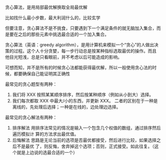 贪心算法，是用局部最优解换取全局最优解

比如找什么最小步数，最大利润什么的，比较玄学

但要注意，贪心算法不是不挑食，只要遇到下一个满足条件的就无脑加入集合，而是要在之后的那些元素中挑选最合适的一个加入集合。

贪心算法（英语：greedy algorithm），是用计算机来模拟一个“贪心”的人做出决 策的过程。这个人十分贪婪，每一步行动总是按某种指标选取最优的操作。而且 他目光短浅，总是只看眼前，并不考虑以后可能造成的影响。 

可想而知，并不是所有的时候贪心法都能获得最优解，所以一般使用贪心法的时 候，都要确保自己能证明其正确性

最常见的贪心题型有两种： 

1. 我们将 XXX 按照某某顺序排序，然后按某种顺序（例如从小到大）选择。 
2. 我们每次都取 XXX 中最大/小的东西，并更新 XXX。 二者的区别在于一种是离线的，先处理后选择；一种是在线的，边处理边选择。



最常见的贪心解法有两种：

1. 排序解法 用排序法常见的情况是输入一个包含几个权值的数组，通过排序然后遍历模拟计 算的方法求出最优值。 
2. 后悔解法 思路是无论当前的选项是否最优都接受，然后进行比较，如果选择之后不是最优 了，则反悔，舍弃掉这个选项；否则，正式接受。如此往复。（这个就是上边说的选最合适的一个）